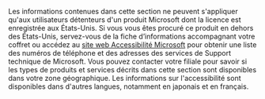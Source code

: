 Les informations contenues dans cette section ne peuvent s'appliquer qu'aux utilisateurs détenteurs d'un produit Microsoft dont la licence est enregistrée aux États-Unis. Si vous vous êtes procuré ce produit en dehors des États-Unis, servez-vous de la fiche d’informations accompagnant votre coffret ou accédez au [site web Accessibilité Microsoft](http://go.microsoft.com/fwlink/?LinkId=8431) pour obtenir une liste des numéros de téléphone et des adresses des services de Support technique de Microsoft. Vous pouvez contacter votre filiale pour savoir si les types de produits et services décrits dans cette section sont disponibles dans votre zone géographique. Les informations sur l'accessibilité sont disponibles dans d'autres langues, notamment en japonais et en français.

<!--HONumber=Jun16_HO4-->


